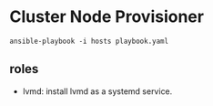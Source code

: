 # Cluster Node Provisioner

```
ansible-playbook -i hosts playbook.yaml
```

## roles

- lvmd: install lvmd as a systemd service.
